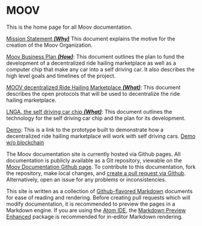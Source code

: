 
# MOOV

This is the home page for all Moov documentation.

[Mission Statement ___(Why)___](mission.md) This document explains the motive for the creation of the Moov Organization.

[Moov Business Plan ___(How)___](master_plan.md): This document outlines the plan to fund the development of a decentralized ride hailing marketplace as well as a computer chip that make any car into a self driving car. It also describes the high level goals and timelines of the project.

[MOOV decentralized Ride Hailing Marketplace ___(What)___](marketplace.md): This document describes the open protocols that will be used to decentralize the ride hailing marketplace.

[LNGA, the self driving car chip ___(What)___](avStack.md): This document outlines the technology for the self driving car chip and the plan for its development.

[Demo](http://moovlab.online): This is a link to the prototype built to demonstrate how a decentralized ride hailing marketplace will work with self driving cars. [Demo w/o blockchain](http://test.moovlab.online)


The Moov documentation site is currently hosted via Github pages. All documentation is publicly available as a Git repository, viewable on the [Moov Documentation Github page](https://github.com/Moov-Organization/Moov-Documentation). To contribute to this documentation, fork the repository, make local changes, and [create a pull request via Github](https://help.github.com/articles/creating-a-pull-request-from-a-fork/). Alternatively, open an issue for any problems or inconsistencies.

This site is written as a collection of [Github-flavored Markdown](https://github.com/adam-p/markdown-here/wiki/Markdown-Cheatsheet) documents for ease of reading and rendering. Before creating pull requests which will modify documentation, it is recommended to preview the pages in a Markdown engine. If you are using the [Atom IDE](https://atom.io/), the [Markdown Preview Enhanced](https://atom.io/packages/markdown-preview-enhanced) package is recommended for in-editor Markdown rendering.
